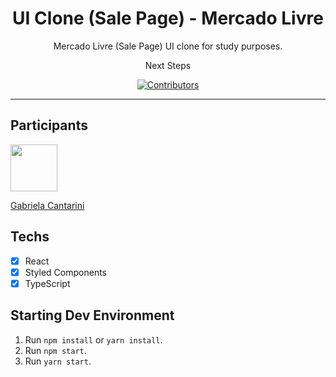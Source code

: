 <h1 align="center">
UI Clone (Sale Page) - Mercado Livre
</h1>

<p align="center">Mercado Livre (Sale Page) UI clone for study purposes.</p>
<p align="center"> Next Steps</p>

<p align="center">
  <a href="https://github.com/gabicantarini/ecommerce">
    <img src="https://github.com/gabicantarini/ecommerce" alt="Contributors">
  </a>
</p>

<hr>

## Participants

[<img src="https://avatars3.githubusercontent.com/u/10366880?s=460&v=4" width="75px;"/>](https://github.com/gabicantarini)

[Gabriela Cantarini](https://github.com/gabicantarini)

## Techs

- [x] React
- [x] Styled Components
- [x] TypeScript

## Starting Dev Environment

1. Run `npm install` or `yarn install`.<br />
2. Run `npm start`.<br />
3. Run `yarn start`.<br />
